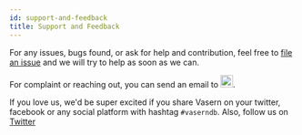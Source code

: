 ```yaml
---
id: support-and-feedback
title: Support and Feedback
---
```


For any issues, bugs found, or ask for help and contribution, feel free to [file an issue](https://github.com/ambistudio/vasern/issues) and we will try to help as soon as we can.

For complaint or reaching out, you can send an email to <img src="https://unpkg.com/vasern@0.2.72/docs/resources/support-email.png" height="22" alt="Vasern support email" />.

If you love us, we'd be super excited if you share Vasern on your twitter, facebook or any social platform with hashtag `#vaserndb`. Also, follow us on [Twitter](https://twitter.com/vaserndb)